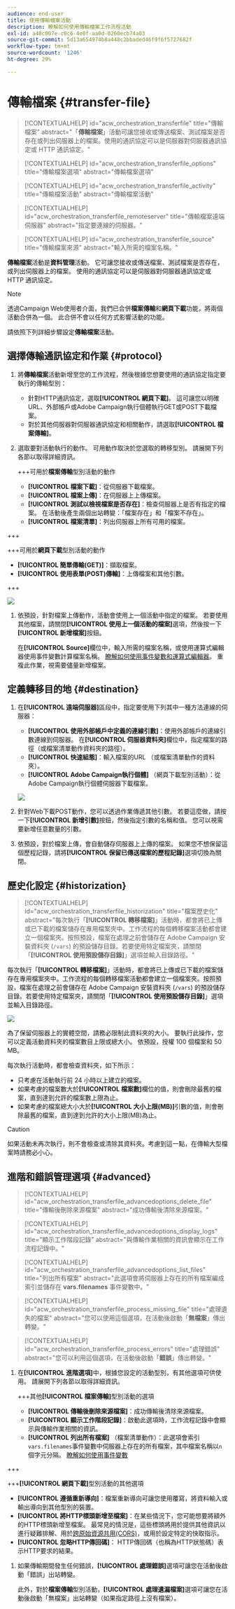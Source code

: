 ```yaml
---
audience: end-user
title: 使用傳輸檔案活動
description: 瞭解如何使用傳輸檔案工作流程活動
exl-id: a40c007e-c0c6-4e0f-aa0d-0260ecb74a03
source-git-commit: 5d13a654974b8a448c2bbaded46f9f6f5727682f
workflow-type: tm+mt
source-wordcount: '1246'
ht-degree: 29%

---
```


# 傳輸檔案 {#transfer-file}

>[!CONTEXTUALHELP]
>id="acw_orchestration_transferfile"
>title="傳輸檔案"
>abstract="「**傳輸檔案**」活動可讓您接收或傳送檔案、測試檔案是否存在或列出伺服器上的檔案。使用的通訊協定可以是伺服器對伺服器通訊協定或 HTTP 通訊協定。"

>[!CONTEXTUALHELP]
>id="acw_orchestration_transferfile_options"
>title="傳輸檔案選項"
>abstract="傳輸檔案選項"

>[!CONTEXTUALHELP]
>id="acw_orchestration_transferfile_activity"
>title="傳輸檔案活動"
>abstract="傳輸檔案活動"

>[!CONTEXTUALHELP]
>id="acw_orchestration_transferfile_remoteserver"
>title="傳輸檔案遠端伺服器"
>abstract="指定要連線的伺服器。"

>[!CONTEXTUALHELP]
>id="acw_orchestration_transferfile_source"
>title="傳輸檔案來源"
>abstract="輸入所需的檔案名稱。"

**傳輸檔案**&#x200B;活動是&#x200B;**資料管理**&#x200B;活動。 它可讓您接收或傳送檔案、測試檔案是否存在，或列出伺服器上的檔案。 使用的通訊協定可以是伺服器對伺服器通訊協定或 HTTP 通訊協定。

>[!NOTE]
>
>透過Campaign Web使用者介面，我們已合併&#x200B;**檔案傳輸**&#x200B;和&#x200B;**網頁下載**&#x200B;功能，將兩個活動合併為一個。 此合併不會以任何方式影響活動的功能。

請依照下列詳細步驟設定&#x200B;**傳輸檔案**&#x200B;活動。

## 選擇傳輸通訊協定和作業 {#protocol}

1. 將&#x200B;**傳輸檔案**&#x200B;活動新增至您的工作流程，然後根據您想要使用的通訊協定指定要執行的傳輸型別：

   * 針對HTTP通訊協定，選取&#x200B;**[!UICONTROL 網頁下載]**。 這可讓您以明確URL、外部帳戶或Adobe Campaign執行個體執行GET或POST下載檔案。
   * 對於其他伺服器對伺服器通訊協定和相關動作，請選取&#x200B;**[!UICONTROL 檔案傳輸]**。

1. 選取要對活動執行的動作。 可用動作取決於您選取的轉移型別。 請展開下列各節以取得詳細資訊。

   +++可用於&#x200B;**檔案傳輸**&#x200B;型別活動的動作

   * **[!UICONTROL 檔案下載]**：從伺服器下載檔案。
   * **[!UICONTROL 檔案上傳]**：在伺服器上上傳檔案。
   * **[!UICONTROL 測試以檢視檔案是否存在]**：檢查伺服器上是否有指定的檔案。 在活動後產生兩個出站轉變：「檔案存在」和「檔案不存在」。
   * **[!UICONTROL 檔案清單]**：列出伺服器上所有可用的檔案。

+++

   +++可用於&#x200B;**網頁下載**&#x200B;型別活動的動作

   * **[!UICONTROL 簡單傳輸(GET)]**：擷取檔案。
   * **[!UICONTROL 使用表單(POST)傳輸]**：上傳檔案和其他引數。

+++

   ![](../assets/workflow-transfer-file-action.png)

1. 依預設，針對檔案上傳動作，活動會使用上一個活動中指定的檔案。 若要使用其他檔案，請關閉&#x200B;**[!UICONTROL 使用上一個活動的檔案]**&#x200B;選項，然後按一下&#x200B;**[!UICONTROL 新增檔案]**&#x200B;按鈕。

   在&#x200B;**[!UICONTROL Source]**&#x200B;欄位中，輸入所需的檔案名稱，或使用運算式編輯器使用事件變數計算檔案名稱。 [瞭解如何使用事件變數和運算式編輯器](../event-variables.md)。 重複此作業，視需要儘量新增檔案。

## 定義轉移目的地 {#destination}

1. 在&#x200B;**[!UICONTROL 遠端伺服器]**&#x200B;區段中，指定要使用下列其中一種方法連線的伺服器：

   * **[!UICONTROL 使用外部帳戶中定義的連線引數]**：使用外部帳戶的連線引數連線到伺服器。 在&#x200B;**[!UICONTROL 伺服器資料夾]**&#x200B;欄位中，指定檔案的路徑（或檔案清單動作資料夾的路徑）。
   * **[!UICONTROL 快速組態]**：輸入檔案的URL （或檔案清單動作的資料夾）。
   * **[!UICONTROL Adobe Campaign執行個體]** （網頁下載型別活動）：從Adobe Campaign執行個體伺服器下載檔案。

   ![](../assets/workflow-transfer-file-server.png)

1. 針對Web下載POST動作，您可以透過作業傳遞其他引數。 若要這麼做，請按一下&#x200B;**[!UICONTROL 新增引數]**&#x200B;按鈕，然後指定引數的名稱和值。 您可以視需要新增任意數量的引數。

1. 依預設，對於檔案上傳，會自動儲存伺服器上上傳的檔案。 如果您不想保留這個歷程記錄，請將&#x200B;**[!UICONTROL 保留已傳送檔案的歷程記錄]**&#x200B;選項切換為關閉。

## 歷史化設定 {#historization}

>[!CONTEXTUALHELP]
>id="acw_orchestration_transferfile_historization"
>title="檔案歷史化"
>abstract="每次執行「**[!UICONTROL 轉移檔案]**」活動時，都會將已上傳或已下載的檔案儲存在專用檔案夾中。工作流程的每個轉移檔案活動都會建立一個檔案夾。按照預設，檔案在處理之前會儲存在 Adobe Campaign 安裝資料夾 (`/vars`) 的預設儲存目錄。若要使用特定檔案夾，請關閉「**[!UICONTROL 使用預設儲存目錄]**」選項並輸入目錄路徑。"

每次執行「**[!UICONTROL 轉移檔案]**」活動時，都會將已上傳或已下載的檔案儲存在專用檔案夾中。工作流程的每個轉移檔案活動都會建立一個檔案夾。按照預設，檔案在處理之前會儲存在 Adobe Campaign 安裝資料夾 (`/vars`) 的預設儲存目錄。若要使用特定檔案夾，請關閉「**[!UICONTROL 使用預設儲存目錄]**」選項並輸入目錄路徑。

![](../assets/workflow-transfer-file-historization.png)

為了保留伺服器上的實體空間，請務必限制此資料夾的大小。 要執行此操作，您可以定義活動資料夾的檔案數目上限或總大小。 依預設，授權 100 個檔案和 50 MB。

每次執行活動時，都會檢查資料夾，如下所示：

* 只考慮在活動執行前 24 小時以上建立的檔案。
* 如果考慮的檔案數大於&#x200B;**[!UICONTROL 檔案數]**&#x200B;欄位的值，則會刪除最舊的檔案，直到達到允許的檔案數上限為止。
* 如果考慮的檔案總大小大於&#x200B;**[!UICONTROL 大小上限(MB)]**&#x200B;引數的值，則會刪除最舊的檔案，直到達到允許的大小上限(MB)為止。

>[!CAUTION]
>
>如果活動未再次執行，則不會檢查或清除其資料夾。考慮到這一點，在傳輸大型檔案時請務必小心。

## 進階和錯誤管理選項 {#advanced}

>[!CONTEXTUALHELP]
>id="acw_orchestration_transferfile_advancedoptions_delete_file"
>title="傳輸後刪除來源檔案"
>abstract="成功傳輸後清除來源檔案。"

>[!CONTEXTUALHELP]
>id="acw_orchestration_transferfile_advancedoptions_display_logs"
>title="顯示工作階段記錄"
>abstract="與傳輸作業相關的資訊會顯示在工作流程記錄中。"

>[!CONTEXTUALHELP]
>id="acw_orchestration_transferfile_advancedoptions_list_files"
>title="列出所有檔案"
>abstract="此選項會將伺服器上存在的所有檔案編成索引並儲存在 **vars.filenames** 事件變數中。"

>[!CONTEXTUALHELP]
>id="acw_orchestration_transferfile_process_missing_file"
>title="處理遺失的檔案"
>abstract="您可以使用這個選項，在活動後啟動「**無檔案**」傳出轉變。"

>[!CONTEXTUALHELP]
>id="acw_orchestration_transferfile_process_errors"
>title="處理錯誤"
>abstract="您可以利用這個選項，在活動後啟動「**錯誤**」傳出轉變。"

1. 在&#x200B;**[!UICONTROL 進階選項]**&#x200B;中，根據您設定的活動型別，有其他選項可供使用。 請展開下列各節以取得詳細資訊。

   +++其他&#x200B;**[!UICONTROL 檔案傳輸]**&#x200B;型別活動的選項

   * **[!UICONTROL 傳輸後刪除來源檔案]**：成功傳輸後清除來源檔案。
   * **[!UICONTROL 顯示工作階段記錄]**：啟動此選項時，工作流程記錄中會顯示與傳輸作業相關的資訊。
   * **[!UICONTROL 列出所有檔案]** （檔案清單動作）：此選項會索引`vars.filenames`事件變數中伺服器上存在的所有檔案，其中檔案名稱以`n`個字元分隔。 [瞭解如何使用事件變數](../event-variables.md)

+++

   +++**[!UICONTROL 網頁下載]**&#x200B;型別活動的其他選項

   * **[!UICONTROL 遵循重新導向]**：檔案重新導向可讓您使用覆寫，將資料輸入或輸出導向到其他型別的裝置。
   * **[!UICONTROL 將HTTP標頭新增至檔案]**：在某些情況下，您可能想要將額外的HTTP標頭新增至檔案。 最常見的情況是，這些標頭將用於提供其他資訊以進行疑難排解、用於[跨原始資源共用(CORS)](https://developer.mozilla.org/docs/Web/HTTP/CORS)，或用於設定特定的快取指示。
   * **[!UICONTROL 忽略HTTP傳回碼]**： HTTP傳回碼（也稱為HTTP狀態碼）表示HTTP要求的結果。

1. 如果傳輸期間發生任何錯誤，**[!UICONTROL 處理錯誤]**&#x200B;選項可讓您在活動後啟動「錯誤」出站轉變。

   此外，對於&#x200B;**檔案傳輸**&#x200B;型別活動，**[!UICONTROL 處理遺漏檔案]**&#x200B;選項可讓您在活動後啟動「無檔案」出站轉變（如果指定路徑上沒有檔案）。
